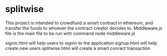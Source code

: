 # splitwise

This project is intended to crowdfund a smart contract in ethereum, and transfer the funds to whoever the contract creator decides to. Middleware.js file is the main file to be run with command node middleware.js 

signin.html will help users to signin to the application
signup.html will help create new users
splitwise.html will create a smart conract transaction
